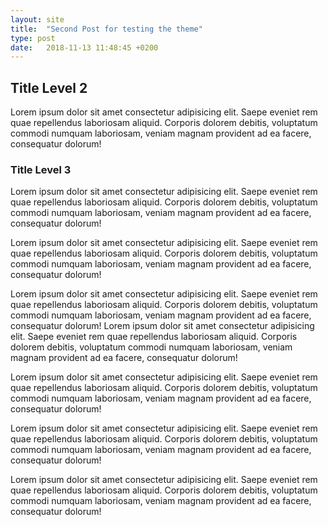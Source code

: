 ```yaml
---
layout: site
title:  "Second Post for testing the theme"
type: post
date:   2018-11-13 11:48:45 +0200
---
```


## Title Level 2

Lorem ipsum dolor sit amet consectetur adipisicing elit. Saepe eveniet rem quae repellendus laboriosam aliquid. Corporis dolorem debitis, voluptatum commodi numquam laboriosam, veniam magnam provident ad ea facere, consequatur dolorum!

### Title Level 3

Lorem ipsum dolor sit amet consectetur adipisicing elit. Saepe eveniet rem quae repellendus laboriosam aliquid. Corporis dolorem debitis, voluptatum commodi numquam laboriosam, veniam magnam provident ad ea facere, consequatur dolorum!

Lorem ipsum dolor sit amet consectetur adipisicing elit. Saepe eveniet rem quae repellendus laboriosam aliquid. Corporis dolorem debitis, voluptatum commodi numquam laboriosam, veniam magnam provident ad ea facere, consequatur dolorum!

Lorem ipsum dolor sit amet consectetur adipisicing elit. Saepe eveniet rem quae repellendus laboriosam aliquid. Corporis dolorem debitis, voluptatum commodi numquam laboriosam, veniam magnam provident ad ea facere, consequatur dolorum!
Lorem ipsum dolor sit amet consectetur adipisicing elit. Saepe eveniet rem quae repellendus laboriosam aliquid. Corporis dolorem debitis, voluptatum commodi numquam laboriosam, veniam magnam provident ad ea facere, consequatur dolorum!

Lorem ipsum dolor sit amet consectetur adipisicing elit. Saepe eveniet rem quae repellendus laboriosam aliquid. Corporis dolorem debitis, voluptatum commodi numquam laboriosam, veniam magnam provident ad ea facere, consequatur dolorum!

Lorem ipsum dolor sit amet consectetur adipisicing elit. Saepe eveniet rem quae repellendus laboriosam aliquid. Corporis dolorem debitis, voluptatum commodi numquam laboriosam, veniam magnam provident ad ea facere, consequatur dolorum!

Lorem ipsum dolor sit amet consectetur adipisicing elit. Saepe eveniet rem quae repellendus laboriosam aliquid. Corporis dolorem debitis, voluptatum commodi numquam laboriosam, veniam magnam provident ad ea facere, consequatur dolorum!